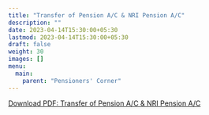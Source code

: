 ```yaml
---
title: "Transfer of Pension A/C & NRI Pension A/C"
description: ""
date: 2023-04-14T15:30:00+05:30
lastmod: 2023-04-14T15:30:00+05:30
draft: false
weight: 30
images: []
menu:
  main:
    parent: "Pensioners' Corner"
---
```


[Download PDF: Transfer of Pension A/C & NRI Pension A/C](/images/pension/12.%20%20%20Transfer%20of%20Pension%20AC%20&%20NRI%20Pension%20AC.pdf)
